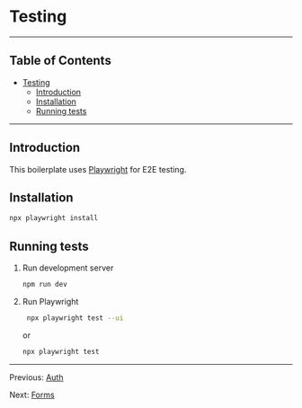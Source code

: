 # Testing

---

## Table of Contents <!-- omit in toc -->

- [Testing](#testing)
  - [Introduction](#introduction)
  - [Installation](#installation)
  - [Running tests](#running-tests)

---

## Introduction

This boilerplate uses [Playwright](https://playwright.dev/) for E2E testing.

## Installation

```bash
npx playwright install
```

## Running tests

1. Run development server

   ```bash
   npm run dev
   ```

1. Run Playwright

   ```bash
    npx playwright test --ui
    ```

    or

    ```bash
    npx playwright test
    ```

---

Previous: [Auth](auth.md)

Next: [Forms](forms.md)
